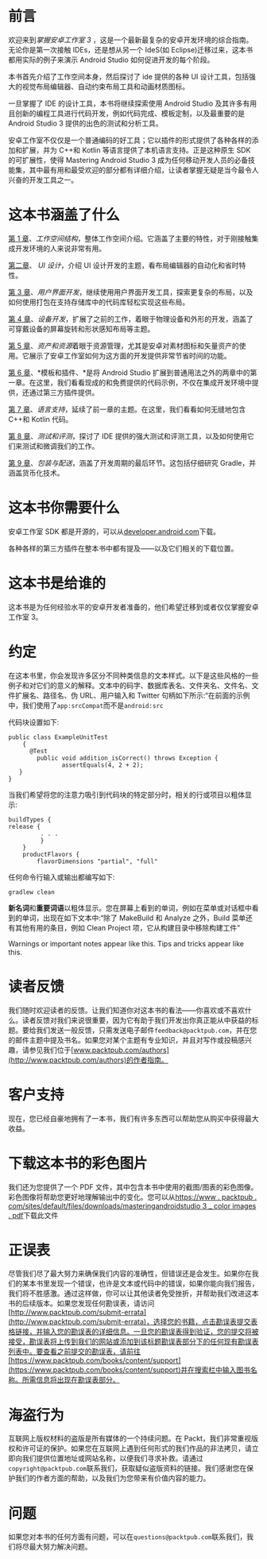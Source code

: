 # 前言

欢迎来到*掌握安卓工作室 3* ，这是一个最新最复杂的安卓开发环境的综合指南。无论你是第一次接触 IDEs，还是想从另一个 IdeS(如 Eclipse)迁移过来，这本书都用实际的例子来演示 Android Studio 如何促进开发的每个阶段。

本书首先介绍了工作空间本身，然后探讨了 ide 提供的各种 UI 设计工具，包括强大的视觉布局编辑器、自动约束布局工具和动画材质图标。

一旦掌握了 IDE 的设计工具，本书将继续探索使用 Android Studio 及其许多有用且创新的编程工具进行代码开发，例如代码完成、模板定制，以及最重要的是 Android Studio 3 提供的出色的测试和分析工具。

安卓工作室不仅仅是一个普通编码的好工具；它以插件的形式提供了各种各样的添加和扩展，并为 C++和 Kotlin 等语言提供了本机语言支持。正是这种原生 SDK 的可扩展性，使得 Mastering Android Studio 3 成为任何移动开发人员的必备技能集，其中最有用和最受欢迎的部分都有详细介绍，让读者掌握无疑是当今最令人兴奋的开发工具之一。

# 这本书涵盖了什么

[第 1 章](1.html)、*工作空间结构*，整体工作空间介绍。它涵盖了主要的特性，对于刚接触集成开发环境的人来说非常有用。

[第二章](2.html)、 *UI 设计*，介绍 UI 设计开发的主题，看布局编辑器的自动化和省时特性。

[第 3 章](3.html)、*用户界面开发*，继续使用用户界面开发工具，探索更复杂的布局，以及如何使用打包在支持存储库中的代码库轻松实现这些布局。

[第 4 章](4.html)、*设备开发*，扩展了之前的工作，着眼于物理设备和外形的开发，涵盖了可穿戴设备的屏幕旋转和形状感知布局等主题。

[第 5 章](5.html)、*资产和资源*着眼于资源管理，尤其是安卓对素材图标和矢量资产的使用。它展示了安卓工作室如何为这方面的开发提供非常节省时间的功能。

[第 6 章](6.html)、*模板和插件、*是将 Android Studio 扩展到普通用法之外的两章中的第一章。在这里，我们看看现成的和免费提供的代码示例，不仅在集成开发环境中提供，还通过第三方插件提供。

[第 7 章](7.html)、*语言支持*，延续了前一章的主题。在这里，我们看看如何无缝地包含 C++和 Kotlin 代码。

[第 8 章](8.html)、*测试和评测*，探讨了 IDE 提供的强大测试和评测工具，以及如何使用它们来测试和微调我们的工作。

[第 9 章](9.html)、*包装与配送*，涵盖了开发周期的最后环节。这包括仔细研究 Gradle，并涵盖货币化技术。

# 这本书你需要什么

安卓工作室 SDK 都是开源的，可以从[developer.android.com](https://developer.android.com/index.html)下载。

各种各样的第三方插件在整本书中都有提及——以及它们相关的下载位置。

# 这本书是给谁的

这本书是为任何经验水平的安卓开发者准备的，他们希望迁移到或者仅仅掌握安卓工作室 3。

# 约定

在这本书里，你会发现许多区分不同种类信息的文本样式。以下是这些风格的一些例子和对它们的意义的解释。文本中的码字、数据库表名、文件夹名、文件名、文件扩展名、路径名、伪 URL、用户输入和 Twitter 句柄如下所示:“在前面的示例中，我们使用了`app:srcCompat`而不是`android:src`

代码块设置如下:

```
public class ExampleUnitTest 
    { 
      @Test 
        public void addition_isCorrect() throws Exception { 
               assertEquals(4, 2 + 2); 
   } 
} 
```

当我们希望将您的注意力吸引到代码块的特定部分时，相关的行或项目以粗体显示:

```
buildTypes { 
release { 
         . . .  
         } 
    } 
    productFlavors { 
        flavorDimensions "partial", "full" 
```

任何命令行输入或输出都编写如下:

```
gradlew clean 
```

**新名词**和**重要词语**以粗体显示。您在屏幕上看到的单词，例如在菜单或对话框中看到的单词，出现在如下文本中:“除了 MakeBuild 和 Analyze 之外，Build 菜单还有其他有用的条目，例如 Clean Project 项，它从构建目录中移除构建工件”

Warnings or important notes appear like this. Tips and tricks appear like this.

# 读者反馈

我们随时欢迎读者的反馈。让我们知道你对这本书的看法——你喜欢或不喜欢什么。读者反馈对我们来说很重要，因为它有助于我们开发出你真正能从中获益的标题。要给我们发送一般反馈，只需发送电子邮件`feedback@packtpub.com`，并在您的邮件主题中提及书名。如果您对某个主题有专业知识，并且对写作或投稿感兴趣，请参见我们位于[www.packtpub.com/authors](http://www.packtpub.com/authors)的作者指南。

# 客户支持

现在，您已经自豪地拥有了一本书，我们有许多东西可以帮助您从购买中获得最大收益。

# 下载这本书的彩色图片

我们还为您提供了一个 PDF 文件，其中包含本书中使用的截图/图表的彩色图像。彩色图像将帮助您更好地理解输出中的变化。您可以从[https://www . packtpub . com/sites/default/files/downloads/masteringandroidstudio 3 _ color images . pdf](https://www.packtpub.com/sites/default/files/downloads/MasteringAndroidStudio3_ColorImages.pdf)下载此文件

# 正误表

尽管我们尽了最大努力来确保我们内容的准确性，但错误还是会发生。如果你在我们的某本书里发现一个错误，也许是文本或代码中的错误，如果你能向我们报告，我们将不胜感激。通过这样做，你可以让其他读者免受挫折，并帮助我们改进这本书的后续版本。如果您发现任何勘误表，请访问[http://www.packtpub.com/submit-errata](http://www.packtpub.com/submit-errata)，选择您的书籍，点击勘误表提交表格链接，并输入您的勘误表的详细信息。一旦您的勘误表得到验证，您的提交将被接受，勘误表将上传到我们的网站或添加到该标题勘误表部分下的任何现有勘误表列表中。要查看之前提交的勘误表，请前往[https://www.packtpub.com/books/content/support](https://www.packtpub.com/books/content/support)并在搜索栏中输入图书名称。所需信息将出现在勘误表部分。

# 海盗行为

互联网上版权材料的盗版是所有媒体的一个持续问题。在 Packt，我们非常重视版权和许可证的保护。如果您在互联网上遇到任何形式的我们作品的非法拷贝，请立即向我们提供位置地址或网站名称，以便我们寻求补救。请通过`copyright@packtpub.com`联系我们，获取疑似盗版资料的链接。我们感谢您在保护我们的作者方面的帮助，以及我们为您带来有价值内容的能力。

# 问题

如果您对本书的任何方面有问题，可以在`questions@packtpub.com`联系我们，我们将尽最大努力解决问题。